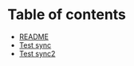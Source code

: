 # Table of contents

* [README](README.md)
* [Test sync](test-sync.md)
* [Test sync2](test-sync2.md)
